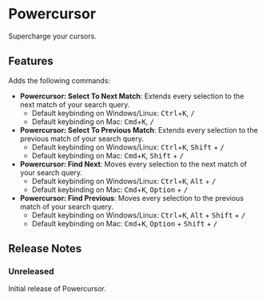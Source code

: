 # Powercursor

Supercharge your cursors.

## Features

Adds the following commands:

- **Powercursor: Select To Next Match**: Extends every selection to the next
  match of your search query.
  - Default keybinding on Windows/Linux: <kbd>Ctrl</kbd>+<kbd>K</kbd>,
    <kbd>/</kbd>
  - Default keybinding on Mac: <kbd>Cmd</kbd>+<kbd>K</kbd>, <kbd>/</kbd>
- **Powercursor: Select To Previous Match**: Extends every selection to the
  previous match of your search query.
  - Default keybinding on Windows/Linux: <kbd>Ctrl</kbd>+<kbd>K</kbd>,
    <kbd>Shift</kbd> + <kbd>/</kbd>
  - Default keybinding on Mac: <kbd>Cmd</kbd>+<kbd>K</kbd>,
    <kbd>Shift</kbd> + <kbd>/</kbd>
- **Powercursor: Find Next**: Moves every selection to the next match of your
  search query.
  - Default keybinding on Windows/Linux: <kbd>Ctrl</kbd>+<kbd>K</kbd>,
    <kbd>Alt</kbd> + <kbd>/</kbd>
  - Default keybinding on Mac: <kbd>Cmd</kbd>+<kbd>K</kbd>,
    <kbd>Option</kbd> + <kbd>/</kbd>
- **Powercursor: Find Previous**: Moves every selection to the previous match of
  your search query.
  - Default keybinding on Windows/Linux: <kbd>Ctrl</kbd>+<kbd>K</kbd>,
    <kbd>Alt</kbd> + <kbd>Shift</kbd> + <kbd>/</kbd>
  - Default keybinding on Mac: <kbd>Cmd</kbd>+<kbd>K</kbd>,
    <kbd>Option</kbd> + <kbd>Shift</kbd> + <kbd>/</kbd>

## Release Notes

### Unreleased

Initial release of Powercursor.
